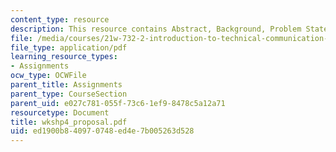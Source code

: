 ```yaml
---
content_type: resource
description: This resource contains Abstract, Background, Problem Statement.
file: /media/courses/21w-732-2-introduction-to-technical-communication-ethics-in-science-and-technology-fall-2006/ed1900b840970748ed4e7b005263d528_wkshp4_proposal.pdf
file_type: application/pdf
learning_resource_types:
- Assignments
ocw_type: OCWFile
parent_title: Assignments
parent_type: CourseSection
parent_uid: e027c781-055f-73c6-1ef9-8478c5a12a71
resourcetype: Document
title: wkshp4_proposal.pdf
uid: ed1900b8-4097-0748-ed4e-7b005263d528
---
```

